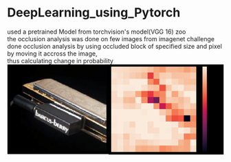 # DeepLearning_using_Pytorch
used a pretrained Model from torchvision's model(VGG 16) zoo <br>the occlusion analysis was done on few images from imagenet challenge<br> 
done occlusion analysis by using occluded block of specified size and pixel by moving it accross the image,<br>thus calculating change in probability
![GitHub Logo](https://github.com/rishab-gangwar/DeepLearning_using_Pytorch/blob/master/originalandocclusion.png)
